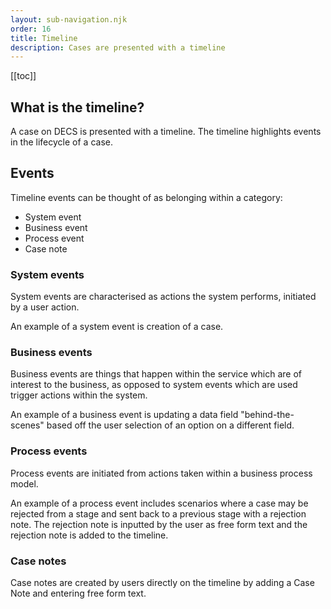 ```yaml
---
layout: sub-navigation.njk
order: 16
title: Timeline
description: Cases are presented with a timeline
---
```


[[toc]]

## What is the timeline?
A case on DECS is presented with a timeline. The timeline highlights events in the lifecycle of a case.

## Events
Timeline events can be thought of as belonging within a category:
- System event
- Business event
- Process event
- Case note

### System events
System events are characterised as actions the system performs, initiated by a user action.

An example of a system event is creation of a case.

### Business events
Business events are things that happen within the service which are of interest to the business, as opposed to system events which are used trigger actions within the system.

An example of a business event is updating a data field "behind-the-scenes" based off the user selection of an option on a different field.

### Process events
Process events are initiated from actions taken within a business process model.

An example of a process event includes scenarios where a case may be rejected from a stage and sent back to a previous stage with a rejection note. The rejection note is inputted by the user as free form text and the rejection note is added to the timeline.

### Case notes
Case notes are created by users directly on the timeline by adding a Case Note and entering free form text.
